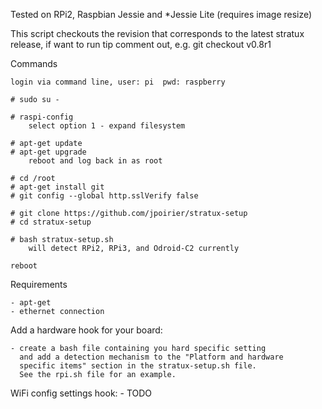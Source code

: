 Tested on RPi2, Raspbian Jessie and *Jessie Lite (requires image resize)

This script checkouts the revision that corresponds to the latest stratux
release, if want to run tip comment out, e.g. git checkout v0.8r1

Commands

    login via command line, user: pi  pwd: raspberry

    # sudo su -
    
    # raspi-config
        select option 1 - expand filesystem

    # apt-get update
    # apt-get upgrade
        reboot and log back in as root

    # cd /root
    # apt-get install git
    # git config --global http.sslVerify false

    # git clone https://github.com/jpoirier/stratux-setup
    # cd stratux-setup

    # bash stratux-setup.sh
        will detect RPi2, RPi3, and Odroid-C2 currently
        
    reboot

Requirements

    - apt-get 
    - ethernet connection

Add a hardware hook for your board:

    - create a bash file containing you hard specific setting
      and add a detection mechanism to the "Platform and hardware
      specific items" section in the stratux-setup.sh file.
      See the rpi.sh file for an example.
      
WiFi config settings hook:
    - TODO
